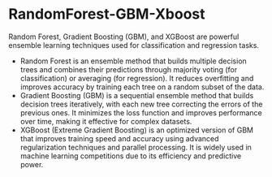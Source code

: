 # RandomForest-GBM-Xboost
Random Forest, Gradient Boosting (GBM), and XGBoost are powerful ensemble learning techniques used for classification and regression tasks.
* Random Forest is an ensemble method that builds multiple decision trees and combines their predictions through majority voting (for classification) or averaging (for regression). It reduces overfitting and improves accuracy by training each tree on a random subset of the data.
* Gradient Boosting (GBM) is a sequential ensemble method that builds decision trees iteratively, with each new tree correcting the errors of the previous ones. It minimizes the loss function and improves performance over time, making it effective for complex datasets.
* XGBoost (Extreme Gradient Boosting) is an optimized version of GBM that improves training speed and accuracy using advanced regularization techniques and parallel processing. It is widely used in machine learning competitions due to its efficiency and predictive power.
